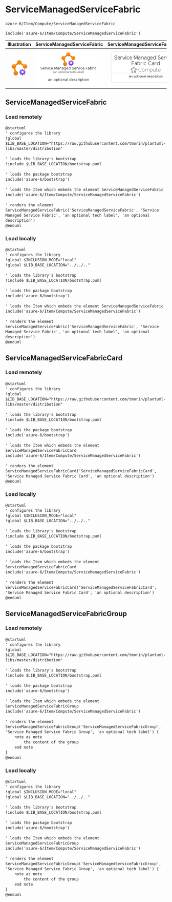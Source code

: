 # ServiceManagedServiceFabric


```text
azure-6/Item/Compute/ServiceManagedServiceFabric
```

```text
include('azure-6/Item/Compute/ServiceManagedServiceFabric')
```



| Illustration | ServiceManagedServiceFabric | ServiceManagedServiceFabricCard | ServiceManagedServiceFabricGroup |
| :---: | :---: | :---: | :---: |
| ![illustration for Illustration](../../../azure-6/Item/Compute/ServiceManagedServiceFabric.png) | ![illustration for ServiceManagedServiceFabric](../../../azure-6/Item/Compute/ServiceManagedServiceFabric.Local.png) | ![illustration for ServiceManagedServiceFabricCard](../../../azure-6/Item/Compute/ServiceManagedServiceFabricCard.Local.png) | ![illustration for ServiceManagedServiceFabricGroup](../../../azure-6/Item/Compute/ServiceManagedServiceFabricGroup.Local.png) |




## ServiceManagedServiceFabric

### Load remotely
```plantuml
@startuml
' configures the library
!global $LIB_BASE_LOCATION="https://raw.githubusercontent.com/tmorin/plantuml-libs/master/distribution"

' loads the library's bootstrap
!include $LIB_BASE_LOCATION/bootstrap.puml

' loads the package bootstrap
include('azure-6/bootstrap')

' loads the Item which embeds the element ServiceManagedServiceFabric
include('azure-6/Item/Compute/ServiceManagedServiceFabric')

' renders the element
ServiceManagedServiceFabric('ServiceManagedServiceFabric', 'Service Managed Service Fabric', 'an optional tech label', 'an optional description')
@enduml
```

### Load locally
```plantuml
@startuml
' configures the library
!global $INCLUSION_MODE="local"
!global $LIB_BASE_LOCATION="../../.."

' loads the library's bootstrap
!include $LIB_BASE_LOCATION/bootstrap.puml

' loads the package bootstrap
include('azure-6/bootstrap')

' loads the Item which embeds the element ServiceManagedServiceFabric
include('azure-6/Item/Compute/ServiceManagedServiceFabric')

' renders the element
ServiceManagedServiceFabric('ServiceManagedServiceFabric', 'Service Managed Service Fabric', 'an optional tech label', 'an optional description')
@enduml
```

## ServiceManagedServiceFabricCard

### Load remotely
```plantuml
@startuml
' configures the library
!global $LIB_BASE_LOCATION="https://raw.githubusercontent.com/tmorin/plantuml-libs/master/distribution"

' loads the library's bootstrap
!include $LIB_BASE_LOCATION/bootstrap.puml

' loads the package bootstrap
include('azure-6/bootstrap')

' loads the Item which embeds the element ServiceManagedServiceFabricCard
include('azure-6/Item/Compute/ServiceManagedServiceFabric')

' renders the element
ServiceManagedServiceFabricCard('ServiceManagedServiceFabricCard', 'Service Managed Service Fabric Card', 'an optional description')
@enduml
```

### Load locally
```plantuml
@startuml
' configures the library
!global $INCLUSION_MODE="local"
!global $LIB_BASE_LOCATION="../../.."

' loads the library's bootstrap
!include $LIB_BASE_LOCATION/bootstrap.puml

' loads the package bootstrap
include('azure-6/bootstrap')

' loads the Item which embeds the element ServiceManagedServiceFabricCard
include('azure-6/Item/Compute/ServiceManagedServiceFabric')

' renders the element
ServiceManagedServiceFabricCard('ServiceManagedServiceFabricCard', 'Service Managed Service Fabric Card', 'an optional description')
@enduml
```

## ServiceManagedServiceFabricGroup

### Load remotely
```plantuml
@startuml
' configures the library
!global $LIB_BASE_LOCATION="https://raw.githubusercontent.com/tmorin/plantuml-libs/master/distribution"

' loads the library's bootstrap
!include $LIB_BASE_LOCATION/bootstrap.puml

' loads the package bootstrap
include('azure-6/bootstrap')

' loads the Item which embeds the element ServiceManagedServiceFabricGroup
include('azure-6/Item/Compute/ServiceManagedServiceFabric')

' renders the element
ServiceManagedServiceFabricGroup('ServiceManagedServiceFabricGroup', 'Service Managed Service Fabric Group', 'an optional tech label') {
    note as note
        the content of the group
    end note
}
@enduml
```

### Load locally
```plantuml
@startuml
' configures the library
!global $INCLUSION_MODE="local"
!global $LIB_BASE_LOCATION="../../.."

' loads the library's bootstrap
!include $LIB_BASE_LOCATION/bootstrap.puml

' loads the package bootstrap
include('azure-6/bootstrap')

' loads the Item which embeds the element ServiceManagedServiceFabricGroup
include('azure-6/Item/Compute/ServiceManagedServiceFabric')

' renders the element
ServiceManagedServiceFabricGroup('ServiceManagedServiceFabricGroup', 'Service Managed Service Fabric Group', 'an optional tech label') {
    note as note
        the content of the group
    end note
}
@enduml
```


